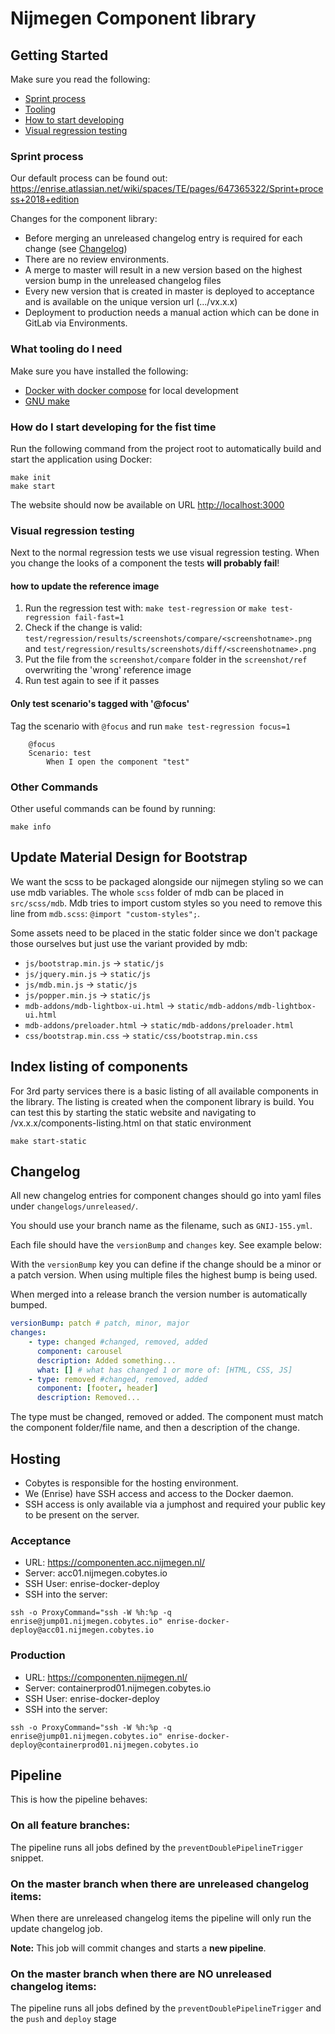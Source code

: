 # Nijmegen Component library

## Getting Started

Make sure you read the following:

-   [Sprint process](#sprint-process)
-   [Tooling](#what-tooling-do-i-need)
-   [How to start developing](#how-do-i-start-developing-for-the-fist-time)
-   [Visual regression testing](#visual-regression-testing)

### Sprint process

Our default process can be found out:
https://enrise.atlassian.net/wiki/spaces/TE/pages/647365322/Sprint+process+2018+edition

Changes for the component library:

-   Before merging an unreleased changelog entry is required for each change (see [Changelog](#changelog))
-   There are no review environments.
-   A merge to master will result in a new version based on the highest version bump in the unreleased changelog files
-   Every new version that is created in master is deployed to acceptance and is available on the unique version url (.../vx.x.x)
-   Deployment to production needs a manual action which can be done in GitLab via Environments.

### What tooling do I need

Make sure you have installed the following:

-   [Docker with docker compose](https://docs.docker.com/install/) for local development
-   [GNU make](https://www.gnu.org/software/make/)

### How do I start developing for the fist time

Run the following command from the project root to automatically build and start the application using Docker:

```shell
make init
make start
```

The website should now be available on URL <http://localhost:3000>

### Visual regression testing

Next to the normal regression tests we use visual regression testing.
When you change the looks of a component the tests **will probably fail**!

#### how to update the reference image

1. Run the regression test with: `make test-regression` or `make test-regression fail-fast=1`
2. Check if the change is valid: `test/regression/results/screenshots/compare/<screenshotname>.png` and `test/regression/results/screenshots/diff/<screenshotname>.png`
3. Put the file from the `screenshot/compare` folder in the `screenshot/ref` overwriting the 'wrong' reference image
4. Run test again to see if it passes

#### Only test scenario's tagged with '@focus'

Tag the scenario with `@focus` and run `make test-regression focus=1`

```gherkin
    @focus
    Scenario: test
        When I open the component "test"
```

### Other Commands

Other useful commands can be found by running:

```shell
make info
```

## Update Material Design for Bootstrap

We want the scss to be packaged alongside our nijmegen styling so we can use mdb variables.
The whole `scss` folder of mdb can be placed in `src/scss/mdb`. Mdb tries to import custom styles so you need to remove this line from `mdb.scss`: `@import "custom-styles";`.

Some assets need to be placed in the static folder since we don't package those ourselves but just use the variant provided by mdb:

-   `js/bootstrap.min.js` -> `static/js`
-   `js/jquery.min.js` -> `static/js`
-   `js/mdb.min.js` -> `static/js`
-   `js/popper.min.js` -> `static/js`
-   `mdb-addons/mdb-lightbox-ui.html` -> `static/mdb-addons/mdb-lightbox-ui.html`
-   `mdb-addons/preloader.html` -> `static/mdb-addons/preloader.html`
-   `css/bootstrap.min.css` -> `static/css/bootstrap.min.css`

## Index listing of components

For 3rd party services there is a basic listing of all available components in the library. The listing is created when the component library is build.
You can test this by starting the static website and navigating to /vx.x.x/components-listing.html on that static environment

```shell
make start-static
```

## Changelog

All new changelog entries for component changes should go into yaml files under `changelogs/unreleased/`.

You should use your branch name as the filename, such as `GNIJ-155.yml`.

Each file should have the `versionBump` and `changes` key. See example below:

With the `versionBump` key you can define if the change should be a minor or a patch version. When using multiple files the highest bump is being used.

When merged into a release branch the version number is automatically bumped.

```yaml
versionBump: patch # patch, minor, major
changes:
    - type: changed #changed, removed, added
      component: carousel
      description: Added something...
      what: [] # what has changed 1 or more of: [HTML, CSS, JS]
    - type: removed #changed, removed, added
      component: [footer, header]
      description: Removed...
```

The type must be changed, removed or added. The component must match the component folder/file name, and then a description of the change.

## Hosting

-   Cobytes is responsible for the hosting environment.
-   We (Enrise) have SSH access and access to the Docker daemon.
-   SSH access is only available via a jumphost and required your public key to be present on the server.

### Acceptance

-   URL: <https://componenten.acc.nijmegen.nl/>
-   Server: acc01.nijmegen.cobytes.io
-   SSH User: enrise-docker-deploy
-   SSH into the server:

```shell
ssh -o ProxyCommand="ssh -W %h:%p -q enrise@jump01.nijmegen.cobytes.io" enrise-docker-deploy@acc01.nijmegen.cobytes.io
```

### Production

-   URL: <https://componenten.nijmegen.nl/>
-   Server: containerprod01.nijmegen.cobytes.io
-   SSH User: enrise-docker-deploy
-   SSH into the server:

```shell
ssh -o ProxyCommand="ssh -W %h:%p -q enrise@jump01.nijmegen.cobytes.io" enrise-docker-deploy@containerprod01.nijmegen.cobytes.io
```

## Pipeline

This is how the pipeline behaves:

### On all feature branches:

The pipeline runs all jobs defined by the `preventDoublePipelineTrigger` snippet.

### On the master branch when there are unreleased changelog items:

When there are unreleased changelog items the pipeline will only run the update changelog job.

**Note:** This job will commit changes and starts a **new pipeline**.

### On the master branch when there are NO unreleased changelog items:

The pipeline runs all jobs defined by the `preventDoublePipelineTrigger` and the `push` and `deploy` stage
